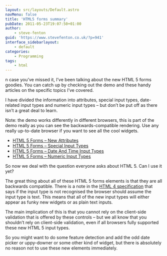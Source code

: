 ```yaml
---
layout: src/layouts/Default.astro
navMenu: false
title: 'HTML5 forms summary'
pubDate: 2011-05-23T19:07:50+01:00
author:
    - steve-fenton
guid: 'https://www.stevefenton.co.uk/?p=941'
interface_sidebarlayout:
    - default
categories:
    - Programming
tags:
    - html
---
```


n case you’ve missed it, I’ve been talking about the new HTML 5 forms goodies. You can catch up by checking out the demo and these handy articles on the specific topics I’ve covered.

I have divided the information into attributes, special input types, date-related input types and numeric input types – but don’t be put off as there isn’t a great deal to learn.

Note: the demo works differently in different browsers, this is part of the demo really as you can see the backwards-compatible rendering. Use any really up-to-date browser if you want to see all the cool widgets.

- [HTML 5 Forms – New Attributes](https://www.stevefenton.co.uk/2011/05/HTML-5-Form-Elements-New-Attributes/)
- [HTML 5 Forms – Special Input Types](https://www.stevefenton.co.uk/2011/05/HTML-5-Forms-Special-Input-Elements/)
- [HTML 5 Forms – Date And Time Input Types](https://www.stevefenton.co.uk/2011/05/HTML-5-Forms-Date-Input-Elements/)
- [HTML 5 Forms – Numeric Input Types](https://www.stevefenton.co.uk/2011/05/HTML-5-Forms-Number-Input-Elements/)

So now we deal with the question everyone asks about HTML 5. Can I use it yet?

The great thing about all of these HTML 5 forms elements is that they are all backwards compatible. There is a note in the [HTML 4 specification](https://www.w3.org/TR/html401/interact/forms.html#h-17.4) that says if the input type is not recognised the browser should assume the input type is text. This means that all of the new input types will either appear as funky new widgets or as plain text inputs.

The main implication of this is that you cannot rely on the client-side validation that is offered by these controls – but we all know that you shouldn’t rely on client-side validation, even if all browsers fully supported these new HTML 5 input types.

So you might want to do some feature detection and add the odd date picker or uppy-downer or some other kind of widget, but there is absolutely no reason not to use these new elements immediately.